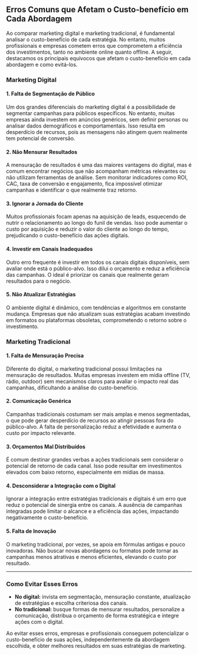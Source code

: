 
## Erros Comuns que Afetam o Custo-benefício em Cada Abordagem

Ao comparar marketing digital e marketing tradicional, é fundamental analisar o custo-benefício de cada estratégia. No entanto, muitos profissionais e empresas cometem erros que comprometem a eficiência dos investimentos, tanto no ambiente online quanto offline. A seguir, destacamos os principais equívocos que afetam o custo-benefício em cada abordagem e como evitá-los.

### Marketing Digital

#### 1. Falta de Segmentação de Público
Um dos grandes diferenciais do marketing digital é a possibilidade de segmentar campanhas para públicos específicos. No entanto, muitas empresas ainda investem em anúncios genéricos, sem definir personas ou analisar dados demográficos e comportamentais. Isso resulta em desperdício de recursos, pois as mensagens não atingem quem realmente tem potencial de conversão.

#### 2. Não Mensurar Resultados
A mensuração de resultados é uma das maiores vantagens do digital, mas é comum encontrar negócios que não acompanham métricas relevantes ou não utilizam ferramentas de análise. Sem monitorar indicadores como ROI, CAC, taxa de conversão e engajamento, fica impossível otimizar campanhas e identificar o que realmente traz retorno.

#### 3. Ignorar a Jornada do Cliente
Muitos profissionais focam apenas na aquisição de leads, esquecendo de nutrir o relacionamento ao longo do funil de vendas. Isso pode aumentar o custo por aquisição e reduzir o valor do cliente ao longo do tempo, prejudicando o custo-benefício das ações digitais.

#### 4. Investir em Canais Inadequados
Outro erro frequente é investir em todos os canais digitais disponíveis, sem avaliar onde está o público-alvo. Isso dilui o orçamento e reduz a eficiência das campanhas. O ideal é priorizar os canais que realmente geram resultados para o negócio.

#### 5. Não Atualizar Estratégias
O ambiente digital é dinâmico, com tendências e algoritmos em constante mudança. Empresas que não atualizam suas estratégias acabam investindo em formatos ou plataformas obsoletas, comprometendo o retorno sobre o investimento.

### Marketing Tradicional

#### 1. Falta de Mensuração Precisa
Diferente do digital, o marketing tradicional possui limitações na mensuração de resultados. Muitas empresas investem em mídia offline (TV, rádio, outdoor) sem mecanismos claros para avaliar o impacto real das campanhas, dificultando a análise do custo-benefício.

#### 2. Comunicação Genérica
Campanhas tradicionais costumam ser mais amplas e menos segmentadas, o que pode gerar desperdício de recursos ao atingir pessoas fora do público-alvo. A falta de personalização reduz a efetividade e aumenta o custo por impacto relevante.

#### 3. Orçamentos Mal Distribuídos
É comum destinar grandes verbas a ações tradicionais sem considerar o potencial de retorno de cada canal. Isso pode resultar em investimentos elevados com baixo retorno, especialmente em mídias de massa.

#### 4. Desconsiderar a Integração com o Digital
Ignorar a integração entre estratégias tradicionais e digitais é um erro que reduz o potencial de sinergia entre os canais. A ausência de campanhas integradas pode limitar o alcance e a eficiência das ações, impactando negativamente o custo-benefício.

#### 5. Falta de Inovação
O marketing tradicional, por vezes, se apoia em fórmulas antigas e pouco inovadoras. Não buscar novas abordagens ou formatos pode tornar as campanhas menos atrativas e menos eficientes, elevando o custo por resultado.

---

### Como Evitar Esses Erros

- **No digital:** invista em segmentação, mensuração constante, atualização de estratégias e escolha criteriosa dos canais.
- **No tradicional:** busque formas de mensurar resultados, personalize a comunicação, distribua o orçamento de forma estratégica e integre ações com o digital.

Ao evitar esses erros, empresas e profissionais conseguem potencializar o custo-benefício de suas ações, independentemente da abordagem escolhida, e obter melhores resultados em suas estratégias de marketing.
```

